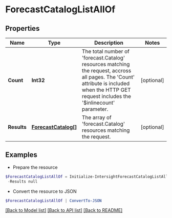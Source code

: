 # ForecastCatalogListAllOf
## Properties

Name | Type | Description | Notes
------------ | ------------- | ------------- | -------------
**Count** | **Int32** | The total number of &#39;forecast.Catalog&#39; resources matching the request, accross all pages. The &#39;Count&#39; attribute is included when the HTTP GET request includes the &#39;$inlinecount&#39; parameter. | [optional] 
**Results** | [**ForecastCatalog[]**](ForecastCatalog.md) | The array of &#39;forecast.Catalog&#39; resources matching the request. | [optional] 

## Examples

- Prepare the resource
```powershell
$ForecastCatalogListAllOf = Initialize-IntersightForecastCatalogListAllOf  -Count null `
 -Results null
```

- Convert the resource to JSON
```powershell
$ForecastCatalogListAllOf | ConvertTo-JSON
```

[[Back to Model list]](../README.md#documentation-for-models) [[Back to API list]](../README.md#documentation-for-api-endpoints) [[Back to README]](../README.md)

